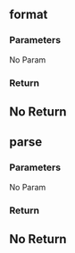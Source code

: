 ## format
### Parameters
No Param
### Return
No Return
--------------------------------------------
## parse
### Parameters
No Param
### Return
No Return
--------------------------------------------
